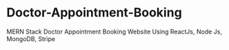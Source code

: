 # Doctor-Appointment-Booking
MERN Stack Doctor Appointment Booking Website Using ReactJs, Node Js, MongoDB, Stripe
